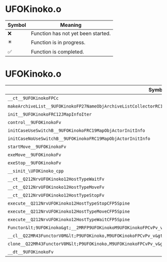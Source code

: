 # UFOKinoko.o
| Symbol | Meaning 
| ------------- | ------------- 
| :x: | Function has not yet been started. 
| :eight_pointed_black_star: | Function is in progress. 
| :white_check_mark: | Function is completed. 


# UFOKinoko.o
| Symbol | Decompiled? |
| ------------- | ------------- |
| `__ct__9UFOKinokoFPCc` | :white_check_mark: |
| `makeArchiveList__9UFOKinokoFP27NameObjArchiveListCollectorRC12JMapInfoIter` | :white_check_mark: |
| `init__9UFOKinokoFRC12JMapInfoIter` | :white_check_mark: |
| `control__9UFOKinokoFv` | :white_check_mark: |
| `initCaseUseSwitchB__9UFOKinokoFRC19MapObjActorInitInfo` | :white_check_mark: |
| `initCaseNoUseSwitchB__9UFOKinokoFRC19MapObjActorInitInfo` | :white_check_mark: |
| `startMove__9UFOKinokoFv` | :white_check_mark: |
| `exeMove__9UFOKinokoFv` | :white_check_mark: |
| `exeStop__9UFOKinokoFv` | :white_check_mark: |
| `__sinit_\UFOKinoko_cpp` | :white_check_mark: |
| `__ct__Q212NrvUFOKinoko12HostTypeWaitFv` | :white_check_mark: |
| `__ct__Q212NrvUFOKinoko12HostTypeMoveFv` | :white_check_mark: |
| `__ct__Q212NrvUFOKinoko12HostTypeStopFv` | :white_check_mark: |
| `execute__Q212NrvUFOKinoko12HostTypeStopCFP5Spine` | :white_check_mark: |
| `execute__Q212NrvUFOKinoko12HostTypeMoveCFP5Spine` | :white_check_mark: |
| `execute__Q212NrvUFOKinoko12HostTypeWaitCFP5Spine` | :white_check_mark: |
| `Functor&lt;9UFOKinoko&gt;__2MRFP9UFOKinokoM9UFOKinokoFPCvPv_v_Q22MR43FunctorV0M&lt;P9UFOKinoko,M9UFOKinokoFPCvPv_v&gt;` | :white_check_mark: |
| `__cl__Q22MR43FunctorV0M&lt;P9UFOKinoko,M9UFOKinokoFPCvPv_v&gt;CFv` | :white_check_mark: |
| `clone__Q22MR43FunctorV0M&lt;P9UFOKinoko,M9UFOKinokoFPCvPv_v&gt;CFP7JKRHeap` | :white_check_mark: |
| `__dt__9UFOKinokoFv` | :white_check_mark: |
